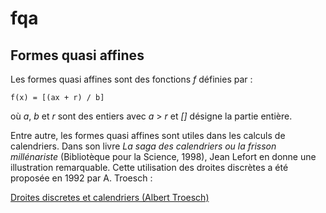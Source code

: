 # fqa
## Formes quasi affines

Les formes quasi affines sont des fonctions *f* définies par :

    f(x) = [(ax + r) / b] 

où *a*, *b* et *r* sont des entiers avec *a* > *r* et *[]* désigne 
la partie entière.

Entre autre, les formes quasi affines sont utiles dans les calculs de 
calendriers. Dans son livre 
*La saga des calendriers ou la frisson millénariste* 
(Bibliotèque pour la Science, 1998), 
Jean Lefort en donne une illustration remarquable.
Cette utilisation des droites discrètes a été proposée en 1992 par A. Troesch :

[Droites discretes et calendriers (Albert Troesch)](https://mathinfo.unistra.fr/fileadmin/upload/IREM/Publications/L_Ouvert/n071/o_71_27-42.pdf)

